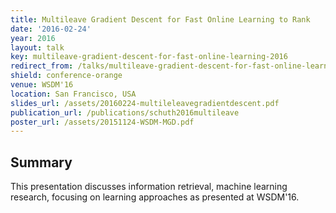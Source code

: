 ```yaml
---
title: Multileave Gradient Descent for Fast Online Learning to Rank
date: '2016-02-24'
year: 2016
layout: talk
key: multileave-gradient-descent-for-fast-online-learning-2016
redirect_from: /talks/multileave-gradient-descent-for-fast-online-learni-2016.html
shield: conference-orange
venue: WSDM'16
location: San Francisco, USA
slides_url: /assets/20160224-multileleavegradientdescent.pdf
publication_url: /publications/schuth2016multileave
poster_url: /assets/20151124-WSDM-MGD.pdf
---
```


## Summary

This presentation discusses information retrieval, machine learning research, focusing on learning approaches as presented at WSDM'16.

